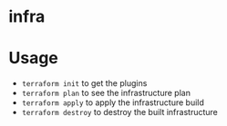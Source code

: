 # infra
# Usage

- `terraform init` to get the plugins
- `terraform plan` to see the infrastructure plan
- `terraform apply` to apply the infrastructure build
- `terraform destroy` to destroy the built infrastructure